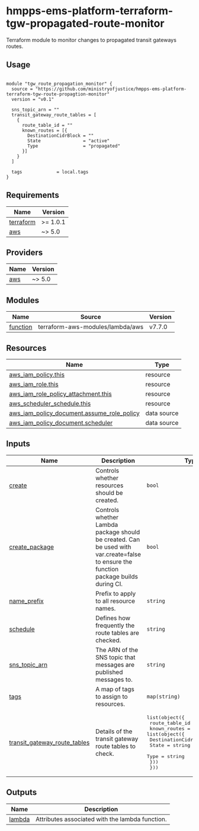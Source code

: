 # hmpps-ems-platform-terraform-tgw-propagated-route-monitor
Terraform module to monitor changes to propagated transit gateways routes.

## Usage

```hcl

module "tgw_route_propagation_monitor" {
  source = "https://github.com/ministryofjustice/hmpps-ems-platform-terraform-tgw-route-propagtion-monitor"
  version = "v0.1"

  sns_topic_arn = ""
  transit_gateway_route_tables = [
    {
      route_table_id = ""
      known_routes = [{
        DestinationCidrBlock = ""
        State                = "active"
        Type                 = "propagated"
      }]
    }
  ]

  tags             = local.tags
}
```
<!-- BEGIN_TF_DOCS -->
## Requirements

| Name | Version |
|------|---------|
| <a name="requirement_terraform"></a> [terraform](#requirement\_terraform) | >= 1.0.1 |
| <a name="requirement_aws"></a> [aws](#requirement\_aws) | ~> 5.0 |

## Providers

| Name | Version |
|------|---------|
| <a name="provider_aws"></a> [aws](#provider\_aws) | ~> 5.0 |

## Modules

| Name | Source | Version |
|------|--------|---------|
| <a name="module_function"></a> [function](#module\_function) | terraform-aws-modules/lambda/aws | v7.7.0 |

## Resources

| Name | Type |
|------|------|
| [aws_iam_policy.this](https://registry.terraform.io/providers/hashicorp/aws/latest/docs/resources/iam_policy) | resource |
| [aws_iam_role.this](https://registry.terraform.io/providers/hashicorp/aws/latest/docs/resources/iam_role) | resource |
| [aws_iam_role_policy_attachment.this](https://registry.terraform.io/providers/hashicorp/aws/latest/docs/resources/iam_role_policy_attachment) | resource |
| [aws_scheduler_schedule.this](https://registry.terraform.io/providers/hashicorp/aws/latest/docs/resources/scheduler_schedule) | resource |
| [aws_iam_policy_document.assume_role_policy](https://registry.terraform.io/providers/hashicorp/aws/latest/docs/data-sources/iam_policy_document) | data source |
| [aws_iam_policy_document.scheduler](https://registry.terraform.io/providers/hashicorp/aws/latest/docs/data-sources/iam_policy_document) | data source |

## Inputs

| Name | Description | Type | Default | Required |
|------|-------------|------|---------|:--------:|
| <a name="input_create"></a> [create](#input\_create) | Controls whether resources should be created. | `bool` | `true` | no |
| <a name="input_create_package"></a> [create\_package](#input\_create\_package) | Controls whether Lambda package should be created. Can be used with var.create=false to ensure the function package builds during CI. | `bool` | `true` | no |
| <a name="input_name_prefix"></a> [name\_prefix](#input\_name\_prefix) | Prefix to apply to all resource names. | `string` | `""` | no |
| <a name="input_schedule"></a> [schedule](#input\_schedule) | Defines how frequently the route tables are checked. | `string` | `"rate(60 minutes)"` | no |
| <a name="input_sns_topic_arn"></a> [sns\_topic\_arn](#input\_sns\_topic\_arn) | The ARN of the SNS topic that messages are published messages to. | `string` | n/a | yes |
| <a name="input_tags"></a> [tags](#input\_tags) | A map of tags to assign to resources. | `map(string)` | `{}` | no |
| <a name="input_transit_gateway_route_tables"></a> [transit\_gateway\_route\_tables](#input\_transit\_gateway\_route\_tables) | Details of the transit gateway route tables to check. | <pre>list(object({<br>    route_table_id = string,<br>    known_routes = list(object({<br>      DestinationCidrBlock = string,<br>      State                = string<br>      Type                 = string<br>    }))<br>  }))</pre> | `[]` | no |

## Outputs

| Name | Description |
|------|-------------|
| <a name="output_lambda"></a> [lambda](#output\_lambda) | Attributes associated with the lambda function. |
<!-- END_TF_DOCS -->